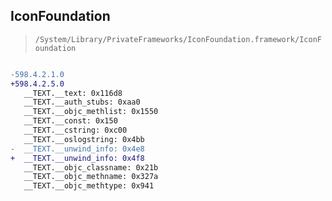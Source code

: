 ## IconFoundation

> `/System/Library/PrivateFrameworks/IconFoundation.framework/IconFoundation`

```diff

-598.4.2.1.0
+598.4.2.5.0
   __TEXT.__text: 0x116d8
   __TEXT.__auth_stubs: 0xaa0
   __TEXT.__objc_methlist: 0x1550
   __TEXT.__const: 0x150
   __TEXT.__cstring: 0xc00
   __TEXT.__oslogstring: 0x4bb
-  __TEXT.__unwind_info: 0x4e8
+  __TEXT.__unwind_info: 0x4f8
   __TEXT.__objc_classname: 0x21b
   __TEXT.__objc_methname: 0x327a
   __TEXT.__objc_methtype: 0x941

```

